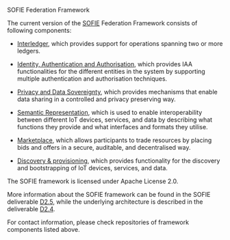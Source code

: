 SOFIE Federation Framework

The current version of the [SOFIE](https://www.sofie-iot.eu) Federation Framework consists of following components:

* [Interledger](https://github.com/SOFIE-project/interledger-asset-transfer), which provides support for operations spanning two or more ledgers.

* [Identity, Authentication and Authorisation](https://github.com/SOFIE-project/IAA), which provides IAA functionalities for the different entities in the system by supporting multiple authentication and authorisation techniques.

* [Privacy and Data Sovereignty](https://github.com/SOFIE-project/Privacy-and-Data-Sovereignty), which provides mechanisms that enable data sharing in a controlled and privacy preserving way.

* [Semantic Representation](https://github.com/SOFIE-project/Semantic-Representation), which is used to enable interoperability between different IoT devices, services, and data by describing what functions they provide and what interfaces and formats they utilise.

* [Marketplace](https://github.com/SOFIE-project/offer-marketplace), which allows participants to trade resources by placing bids and offers in a secure, auditable, and decentralised way.

* [Discovery & provisioning](https://github.com/SOFIE-project/Discovery-and-Provisioning), which provides functionality for the discovery and bootstrapping of IoT devices, services, and data.

The SOFIE framework is licensed under Apache License 2.0.

More information about the SOFIE framework can be found in the SOFIE deliverable [D2.5](https://media.voog.com/0000/0042/0957/files/SOFIE_D2.5-Federation_Framework%2C_2nd_version.pdf), while the underlying architecture is described in the deliverable [D2.4](https://media.voog.com/0000/0042/0957/files/SOFIE_D2.4-Federation_Architecture_2nd_version_v1.00.pdf).

For contact information, please check repositories of framework components listed above.


